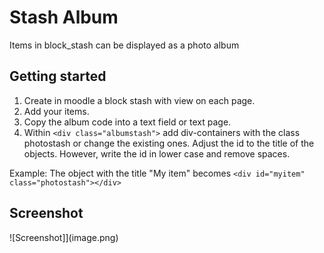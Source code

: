 # Stash Album

Items in block_stash can be displayed as a photo album

## Getting started

1. Create in moodle a block stash with view on each page.
2. Add your items.
3. Copy the album code into a text field or text page.
4. Within ```<div class="albumstash">``` add div-containers with the class photostash or change the existing ones. Adjust the id to the title of the objects. However, write the id in lower case and remove spaces.

Example: The object with the title "My item" becomes
```<div id="myitem" class="photostash"></div>```

## Screenshot
![Screenshot]](image.png)